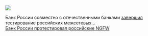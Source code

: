<!--2025-03-04 14:09:17-->
<div class="yb">
  <div class="rss smaller1 habr"><img src="https://habrastorage.org/getpro/habr/upload_files/86f/72b/60b/86f72b60b68e60b1a36f9a9ac86df7a1.jpg" /><p>Банк России совместно с&nbsp;отечественными банками <a href="https://www.vedomosti.ru/finance/articles/2025/03/03/1095492-tsb-i-banki-protestirovali-otechestvennie-faiervoli" rel="noopener noreferrer nofollow">завершил</a> тестирование российских межсетевых... <br><a class="light" href="https://habr.com/ru/news/887842/?utm_source=habrahabr&utm_medium=rss&utm_campaign=887842">Банк России протестировал российские NGFW</a></div>
</div>
